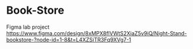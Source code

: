 # Book-Store
Figma lab project
https://www.figma.com/design/8xMPX8flVWtS2XiaZ5v9iQ/Night-Stand-bookstore-?node-id=1-8&t=L4XZSiTR3Fq9XVg7-1
